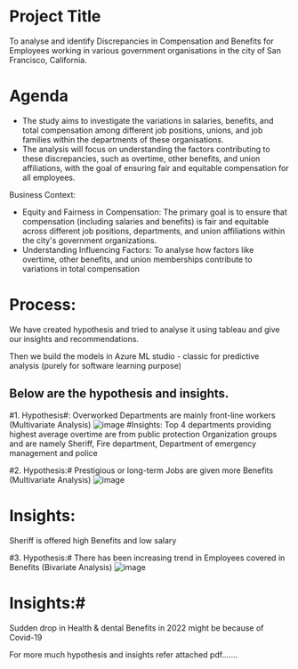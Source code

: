 
# Project Title
To analyse and identify Discrepancies in Compensation and Benefits for Employees working in various government organisations in the city of San Francisco, California.

# Agenda
- The study aims to investigate the variations in salaries, benefits, and total compensation among different job positions, unions, and job families within the departments of these organisations.
- The analysis will focus on understanding the factors contributing to these discrepancies, such as overtime, other benefits, and union affiliations, with the goal of ensuring fair and equitable compensation for all employees.

Business Context:
- Equity and Fairness in Compensation: The primary goal is to ensure that compensation (including salaries and benefits) is fair and equitable across different job positions, departments, and union affiliations within the city's government organizations.
- Understanding Influencing Factors: To analyse how factors like overtime, other benefits, and union memberships contribute to variations in total compensation


# Process:
We have created hypothesis and tried to analyse it using tableau and give our insights and recommendations.

Then we build the models in Azure ML studio - classic for predictive analysis (purely for software learning purpose)

## Below are the hypothesis and insights.

#1.	Hypothesis#: Overworked Departments are mainly front-line workers (Multivariate Analysis)
![image](https://github.com/akshadarane10/Compensation-Analysis-Azure-Tableau-Report/assets/157677138/861c244a-5e23-4bb4-acbe-982ef67c69eb)
#Insights: 
Top 4 departments providing highest average overtime are from public protection Organization groups and are namely Sheriff, Fire department, Department of emergency management and police

#2.	Hypothesis:# Prestigious or long-term Jobs are given more Benefits (Multivariate Analysis)
![image](https://github.com/akshadarane10/Compensation-Analysis-Azure-Tableau-Report/assets/157677138/45dba9fc-383f-4c9d-bb69-795645d4001c)
# Insights:  
Sheriff is offered high Benefits and low salary

#3.	Hypothesis:# There has been increasing trend in Employees covered in Benefits (Bivariate Analysis)
![image](https://github.com/akshadarane10/Compensation-Analysis-Azure-Tableau-Report/assets/157677138/93e78e92-c04f-4b7b-8fd9-898b4aa2466f)
# Insights:#
Sudden drop in Health & dental Benefits in 2022 might be because of Covid-19

For more much hypothesis and insights refer attached pdf.......




